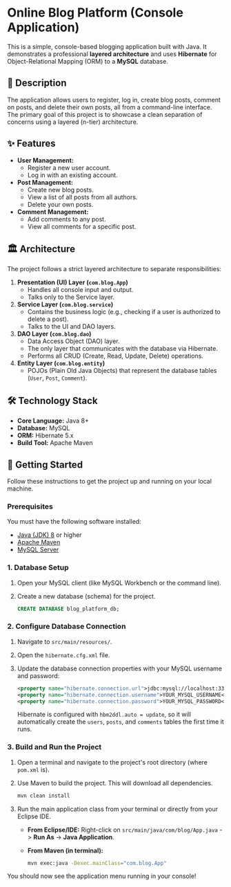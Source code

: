 # Online Blog Platform (Console Application)

This is a simple, console-based blogging application built with Java. It demonstrates a professional **layered architecture** and uses **Hibernate** for Object-Relational Mapping (ORM) to a **MySQL** database.

## 📜 Description

The application allows users to register, log in, create blog posts, comment on posts, and delete their own posts, all from a command-line interface. The primary goal of this project is to showcase a clean separation of concerns using a layered (n-tier) architecture.

## ✨ Features

* **User Management:**
    * Register a new user account.
    * Log in with an existing account.
* **Post Management:**
    * Create new blog posts.
    * View a list of all posts from all authors.
    * Delete your own posts.
* **Comment Management:**
    * Add comments to any post.
    * View all comments for a specific post.

## 🏛️ Architecture

The project follows a strict layered architecture to separate responsibilities:

1.  **Presentation (UI) Layer (`com.blog.App`)**
    * Handles all console input and output.
    * Talks only to the Service layer.
2.  **Service Layer (`com.blog.service`)**
    * Contains the business logic (e.g., checking if a user is authorized to delete a post).
    * Talks to the UI and DAO layers.
3.  **DAO Layer (`com.blog.dao`)**
    * Data Access Object (DAO) layer.
    * The only layer that communicates with the database via Hibernate.
    * Performs all CRUD (Create, Read, Update, Delete) operations.
4.  **Entity Layer (`com.blog.entity`)**
    * POJOs (Plain Old Java Objects) that represent the database tables (`User`, `Post`, `Comment`).

## 🛠️ Technology Stack

* **Core Language:** Java 8+
* **Database:** MySQL
* **ORM:** Hibernate 5.x
* **Build Tool:** Apache Maven

## 🚀 Getting Started

Follow these instructions to get the project up and running on your local machine.

### Prerequisites

You must have the following software installed:

* [Java (JDK) 8](https://www.oracle.com/java/technologies/javase/javase-jdk8-downloads.html) or higher
* [Apache Maven](https://maven.apache.org/download.cgi)
* [MySQL Server](https://dev.mysql.com/downloads/mysql/)

### 1. Database Setup

1.  Open your MySQL client (like MySQL Workbench or the command line).
2.  Create a new database (schema) for the project.

    ```sql
    CREATE DATABASE blog_platform_db;
    ```

### 2. Configure Database Connection

1.  Navigate to `src/main/resources/`.
2.  Open the `hibernate.cfg.xml` file.
3.  Update the database connection properties with your MySQL username and password:

    ```xml
    <property name="hibernate.connection.url">jdbc:mysql://localhost:3306/blog_platform_db</property>
    <property name="hibernate.connection.username">YOUR_MYSQL_USERNAME</property>
    <property name="hibernate.connection.password">YOUR_MYSQL_PASSWORD</property>
    ```

    Hibernate is configured with `hbm2ddl.auto = update`, so it will automatically create the `users`, `posts`, and `comments` tables the first time it runs.

### 3. Build and Run the Project

1.  Open a terminal and navigate to the project's root directory (where `pom.xml` is).
2.  Use Maven to build the project. This will download all dependencies.

    ```bash
    mvn clean install
    ```

3.  Run the main application class from your terminal or directly from your Eclipse IDE.

    * **From Eclipse/IDE:** Right-click on `src/main/java/com/blog/App.java` -> **Run As** -> **Java Application**.
    * **From Maven (in terminal):**

        ```bash
        mvn exec:java -Dexec.mainClass="com.blog.App"
        ```

You should now see the application menu running in your console!

